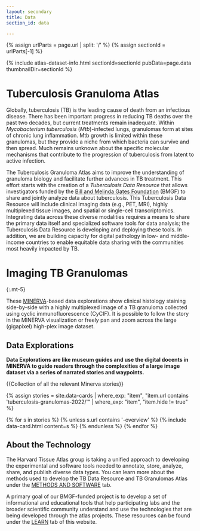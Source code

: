 ```yaml
---
layout: secondary
title: Data
section_id: data

---
```


{% assign urlParts = page.url | split: '/' %}
{% assign sectionId = urlParts[-1] %}

{% include atlas-dataset-info.html
    sectionId=sectionId
    pubData=page.data
    thumbnailDir=sectionId %}


# Tuberculosis Granuloma Atlas

Globally, tuberculosis (TB) is the leading cause of death from an infectious disease. There has been important progress in reducing TB deaths over the past two decades, but current treatments remain inadequate. Within *Mycobacterium tuberculosis* (*Mtb*)-infected lungs, granulomas form at sites of chronic lung inflammation. Mtb growth is limited within these granulomas, but they provide a niche from which bacteria can survive and then spread. Much remains unknown about the specific molecular mechanisms that contribute to the progression of tuberculosis from latent to active infection.

The Tuberculosis Granuloma Atlas aims to improve the understanding of granuloma biology and facilitate further advances in TB treatment. This effort starts with the creation of a *Tuberculosis Data Resource* that allows investigators funded by the [Bill and Melinda Gates Foundation](https://www.gatesfoundation.org/) (BMGF) to share and jointly analyze data about tuberculosis. This Tuberculosis Data Resource will include clinical imaging data (e.g., PET, MRI), highly multiplexed tissue images, and spatial or single-cell transcriptomics. Integrating data across these diverse modalities requires a means to share the primary data itself and specialized software tools for data analysis; the Tuberculosis Data Resource is developing and deploying these tools. In addition, we are building capacity for digital pathology in low- and middle-income countries to enable equitable data sharing with the communities most heavily impacted by TB.


# Imaging TB Granulomas
{:.mt-5}

These [MINERVA](https://github.com/labsyspharm/minerva-story/wiki)-based data explorations show clinical histology staining side-by-side with a highly multiplexed image of a TB granuloma collected using cyclic immunofluorescence (CyCIF). It is possible to follow the story in the MINERVA visualization or freely pan and zoom across the large (gigapixel) high-plex image dataset.

## Data Explorations
**Data Explorations are like museum guides and use the digital docents in MINERVA to guide readers through the complexities of a large image dataset via a series of narrated stories and waypoints.**

{{Collection of all the relevant Minerva stories}}

{%
    assign stories = site.data-cards
    | where_exp: "item", "item.url contains 'tuberculosis-granulomas-2022/'"
    | where_exp: "item", "item.hide != true"
%}

<section class="data-cards">
    <div class="data-cards__inner">
        <div class="data-cards__items">
            {% for s in stories %}
            {% unless s.url contains '-overview' %}
            {% include data-card.html content=s %}
            {% endunless %}
            {% endfor %}
        </div>
    </div>
</section>


## About the Technology

The Harvard Tissue Atlas group is taking a unified approach to developing the experimental and software tools needed to annotate, store, analyze, share, and publish diverse data types. You can learn more about the methods used to develop the TB Data Resource and TB Granulomas Atlas under the [METHODS AND SOFTWARE](/methods-software) tab.

A primary goal of our BMGF-funded project is to develop a set of informational and educational tools that help participating labs and the broader scientific community understand and use the technologies that are being developed through the atlas projects. These resources can be found under the [LEARN](/learn) tab of this website.

